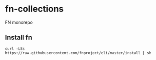 # fn-collections
FN monorepo

## Install fn
```
curl -LSs https://raw.githubusercontent.com/fnproject/cli/master/install | sh
```


